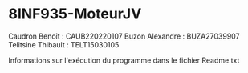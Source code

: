 # 8INF935-MoteurJV

Caudron Benoît : CAUB220220107
Buzon Alexandre : BUZA27039907
Telitsine Thibault : TELT15030105

Informations sur l'exécution du programme dans le fichier Readme.txt
